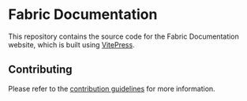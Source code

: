# Fabric Documentation

This repository contains the source code for the Fabric Documentation website, which is built using [VitePress](https://vitepress.dev/).

## Contributing

Please refer to the [contribution guidelines](./contributing.md) for more information.

